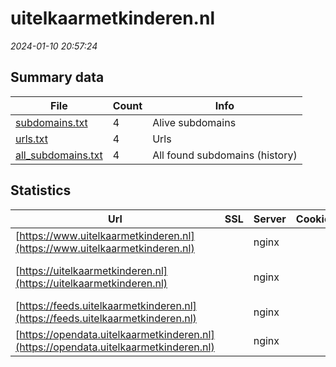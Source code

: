 # uitelkaarmetkinderen.nl
*2024-01-10 20:57:24*
## Summary data
| File       | Count | Info |
|------------|-------|------|
|[subdomains.txt](/data/uitelkaarmetkinderen.nl/subdomains.txt)|4|Alive subdomains|
|[urls.txt](/data/uitelkaarmetkinderen.nl/urls.txt)|4|Urls|
|[all_subdomains.txt](/data/uitelkaarmetkinderen.nl/all_subdomains.txt)|4|All found subdomains (history)|
## Statistics
| Url | SSL | Server | Cookie | HSTS | CSP | XFO | XXP | RP | Tech |Title |
|------------|-------|------|------|------|------|------|------|------|------|------|
|[https://www.uitelkaarmetkinderen.nl](https://www.uitelkaarmetkinderen.nl)| |nginx| |:white_check_mark: |:warning: |:white_check_mark: |:white_check_mark: |:white_check_mark: |Bloomreach HSTS...|Home | Uit elkaa...|
|[https://uitelkaarmetkinderen.nl](https://uitelkaarmetkinderen.nl)| |nginx| |:white_check_mark: |:warning: |:white_check_mark: |:white_check_mark: |:white_check_mark: |HSTS Nginx|301 Moved Perman...|
|[https://feeds.uitelkaarmetkinderen.nl](https://feeds.uitelkaarmetkinderen.nl)| |nginx| |:white_check_mark: | |:white_check_mark: |:white_check_mark: |:white_check_mark: |HSTS Nginx||
|[https://opendata.uitelkaarmetkinderen.nl](https://opendata.uitelkaarmetkinderen.nl)| |nginx| |:white_check_mark: | |:white_check_mark: |:white_check_mark: |:white_check_mark: |HSTS Nginx||